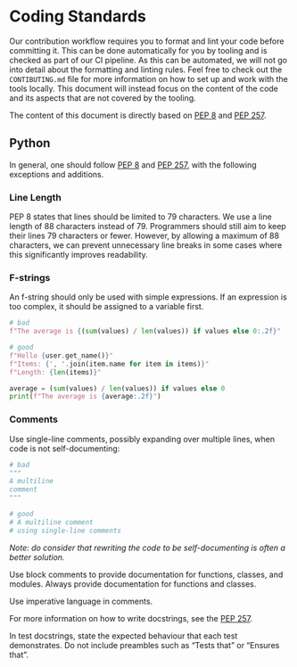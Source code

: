 # Coding Standards

Our contribution workflow requires you to format and lint your code before committing it.
This can be done automatically for you by tooling and is checked as part of our CI pipeline.
As this can be automated, we will not go into detail about the formatting and linting rules.
Feel free to check out the `CONTIBUTING.md` file for more information on how to set up and work with the tools locally.
This document will instead focus on the content of the code and its aspects that are not covered by the tooling.

The content of this document is directly based on [PEP 8](https://peps.python.org/pep-0008/)
and [PEP 257](https://peps.python.org/pep-0257/).

## Python

In general, one should follow [PEP 8](https://peps.python.org/pep-0008/)
and [PEP 257](https://peps.python.org/pep-0257/), with the following exceptions and additions.

### Line Length

PEP 8 states that lines should be limited to 79 characters.
We use a line length of 88 characters instead of 79.
Programmers should still aim to keep their lines 79 characters or fewer.
However, by allowing a maximum of 88 characters, we can prevent unnecessary line breaks in some cases where this
significantly improves readability.

### F-strings

An f-string should only be used with simple expressions.
If an expression is too complex, it should be assigned to a variable first.

```python
# bad
f"The average is {(sum(values) / len(values)) if values else 0:.2f}"

# good
f"Hello {user.get_name()}"
f"Items: {', '.join(item.name for item in items)}"
f"Length: {len(items)}"

average = (sum(values) / len(values)) if values else 0
print(f"The average is {average:.2f}")
```

### Comments

Use single-line comments, possibly expanding over multiple lines, when code is not self-documenting:

```python
# bad
"""
A multiline
comment
"""

# good
# A multiline comment
# using single-line comments
```

_Note: do consider that rewriting the code to be self-documenting is often a better solution._

Use block comments to provide documentation for functions, classes, and modules. Always provide documentation for
functions and classes.

Use imperative language in comments.

For more information on how to write docstrings, see the [PEP 257](https://peps.python.org/pep-0257/).

In test docstrings, state the expected behaviour that each test demonstrates.
Do not include preambles such as “Tests that” or “Ensures that”.
